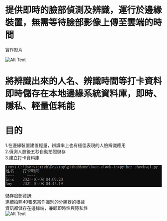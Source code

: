 # 提供即時的臉部偵測及辨識，運行於邊緣裝置，無需等待臉部影像上傳至雲端的時間<br>
實作影片

![Alt Text](https://github.com/erichsiao1106/edge-face-recognition-sql/blob/main/face-recognition.gif)
# 將辨識出來的人名、辨識時間等打卡資料即時儲存在本地邊緣系統資料庫，即時、隱私、輕量低耗能<br>


# 目的
1.在邊緣裝置建置輕量，辨識率上也有極佳表現的人臉辨識應用<br>
2.偵測人臉後五秒自動拍照儲存<br>
3.建立打卡資料庫<br>

![Alt Text](https://github.com/erichsiao1106/edge-face-recognition-sql/blob/main/sql.jpg)


儲存臉部資訊:<br>
連續拍照40張來當作識別的分類器的根據<br>
資訊都儲存在邊緣端，兼顧即時性與隱私性<br>
![Alt Text](https://github.com/erichsiao1106/edge-face-recognition-sql/blob/main/preprocess-face.gif)
